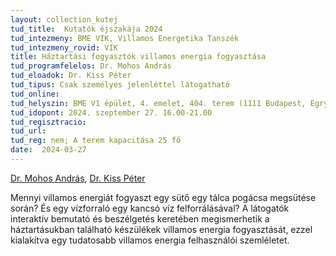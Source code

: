 ```yaml
---
layout: collection_kutej
tud_title:  Kutatók éjszakája 2024
tud_intezmeny: BME VIK, Villamos Energetika Tanszék
tud_intezmeny_rovid: VIK
title: Háztartási fogyasztók villamos energia fogyasztása
tud_programfelelos: Dr. Mohos András
tud_eloadok: Dr. Kiss Péter
tud_tipus: Csak személyes jelenléttel látogatható
tud_online: 
tud_helyszin: BME V1 épület, 4. emelet, 404. terem (1111 Budapest, Egry József u. 18.)
tud_idopont: 2024. szeptember 27. 16.00-21.00
tud_regisztracio: 
tud_url: 
tud_reg: nem; A terem kapacitása 25 fő
date:  2024-03-27
---
```


[Dr. Mohos András](https://vet.bme.hu/munkatarsak/21162-mohos-andras),
[Dr. Kiss Péter](https://vet.bme.hu/munkatarsak/17937-kiss-peter)

Mennyi villamos energiát fogyaszt egy sütő egy tálca pogácsa megsütése során? És egy vízforraló egy kancsó víz felforrálásával? A látogatók interaktív bemutató és beszélgetés keretében megismerhetik a háztartásukban található készülékek villamos energia fogyasztását, ezzel kialakítva egy tudatosabb villamos energia felhasználói szemléletet.
